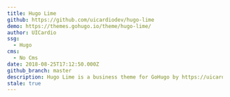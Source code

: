 ```yaml
---
title: Hugo Lime
github: https://github.com/uicardiodev/hugo-lime
demo: https://themes.gohugo.io/theme/hugo-lime/
author: UICardio
ssg:
  - Hugo
cms:
  - No Cms
date: 2018-08-25T17:12:50.000Z
github_branch: master
description: Hugo Lime is a business theme for GoHugo by https://uicard.io
stale: true
---
```


